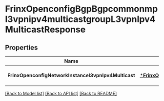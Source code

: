 # FrinxOpenconfigBgpBgpcommonmpl3vpnipv4multicastgroupL3vpnIpv4MulticastResponse

## Properties
Name | Type | Description | Notes
------------ | ------------- | ------------- | -------------
**FrinxOpenconfigNetworkInstancel3vpnIpv4Multicast** | [***FrinxOpenconfigBgpBgpcommonmpl3vpnipv4multicastgroupL3vpnIpv4Multicast**](frinx.openconfig.bgp.bgpcommonmpl3vpnipv4multicastgroup.L3vpnIpv4Multicast.md) |  | [optional] [default to null]

[[Back to Model list]](../README.md#documentation-for-models) [[Back to API list]](../README.md#documentation-for-api-endpoints) [[Back to README]](../README.md)



